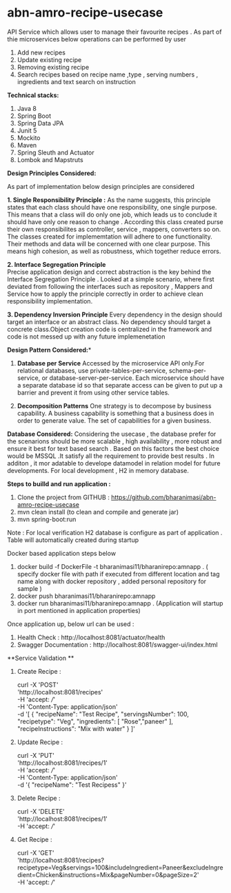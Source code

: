 # abn-amro-recipe-usecase
API Service which allows user to manage their favourite recipes . As part of thie microservices below operations can be performed by user
1. Add new recipes
2. Update existing recipe
3. Removing existing recipe
4. Search recipes based on recipe name ,type , serving numbers , ingredients and text search on instruction

**Technical stacks:**
1. Java 8
2. Spring Boot
3. Spring Data JPA
4. Junit 5
5. Mockito
6. Maven
7. Spring Sleuth and Actuator
8. Lombok and Mapstruts

**Design Principles Considered:**

As part of implementation below design principles are considered

**1. Single Responsibility Principle :**
      As the name suggests, this principle states that each class should have one responsibility, one single purpose. This means that a class will do only one job, which leads us to conclude it should have only one reason to change . According this class created purse their own responsibilites as controller, service , mappers, converters so on. The classes created for implememtation will adhere to one functionality. Their methods and data will be concerned with one clear purpose. This means high cohesion, as well as robustness, which together reduce errors.
      
**2. Interface Segregation Principle**  
      Precise application design and correct abstraction is the key behind the Interface Segregation Principle . Looked at a simple scenario, where  first deviated from following the interfaces such as repository , Mappers and Service   how to apply the principle correctly in order to achieve clean responsibility implementation.

**3. Dependency Inversion Principle**
            Every dependency in the design should target an interface or an abstract class. No dependency should target a concrete class.Object creation code is centralized in the framework and  code is not messed up with any future implemenetation

**Design Pattern Considered:***

1. **Database per Service**
      Accessed by the microservice API only.For relational databases, use private-tables-per-service, schema-per-service, or database-server-per-service. Each microservice should have a separate database id so that separate access can be given to put up a barrier and prevent it from using other service tables.
 
2. **Decomposition Patterns**
      One strategy is to decompose by business capability. A business capability is something that a business does in order to generate value. The set of capabilities for a given business.

**Database Considered:**
      Considering the usecase , the database prefer for the scenarions should be more scalable , high availability , more robust and ensure it best for text based search . Based on this factors the best choice would be MSSQL .It satisfy all the requirement to provide best results . In additon , it mor adatable to develope datamodel in relation model for future developments. For local development , H2 in memory database.

**Steps to builld and run application :**

1. Clone the project from GITHUB : https://github.com/bharanimasi/abn-amro-recipe-usecase
2. mvn clean install (to clean and compile and generate jar)
3. mvn spring-boot:run

Note : For local verification H2 database is configure as part of application . Table will automatically created during startup

Docker based application steps below

1. docker build -f DockerFile -t bharanimasi11/bharanirepo:amnapp . ( specify docker file with path if executed from different location and tag name along with docker repository , added personal repository for sample )
2. docker push bharanimasi11/bharanirepo:amnapp
3. docker run bharanimasi11/bharanirepo:amnapp . (Application will startup in port mentioned in application properties)

Once application up, below url can be used :

1. Health Check : http://localhost:8081/actuator/health
2. Swagger Documentation : http://localhost:8081/swagger-ui/index.html


**Service Validation **

1. Create Recipe :

      curl -X 'POST' \
        'http://localhost:8081/recipes' \
        -H 'accept: */*' \
        -H 'Content-Type: application/json' \
        -d '[
        {
          "recipeName": "Test Recipe",
          "servingsNumber": 100,
          "recipetype": "Veg",
          "ingredients": [
            "Rose","paneer"
          ],
          "recipeInstructions": "Mix with water"
        }
      ]'

2. Update Recipe :

      curl -X 'PUT' \
        'http://localhost:8081/recipes/1' \
        -H 'accept: */*' \
        -H 'Content-Type: application/json' \
        -d '{
          "recipeName": "Test Recipess"
        }'

3. Delete Recipe :

      curl -X 'DELETE' \
        'http://localhost:8081/recipes/1' \
        -H 'accept: */*'
        
4. Get Recipe :

      curl -X 'GET' \
        'http://localhost:8081/recipes?recipetype=Veg&servings=100&includeIngredient=Paneer&excludeIngredient=Chicken&instructions=Mix&pageNumber=0&pageSize=2' \
        -H 'accept: */*'


   





